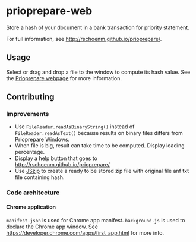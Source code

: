 prioprepare-web
===============

Store a hash of your document in a bank transaction for priority statement.

For full information, see http://rschoenm.github.io/prioprepare/.

Usage
-----

Select or drag and drop a file to the window to compute its hash value. See the [Prioprepare webpage](http://rschoenm.github.io/prioprepare/) for more information.


Contributing
------------

### Improvements

* Use `FileReader.readAsBinaryString()` instead of `FileReader.readAsText()` because results on binary files differs from Prioprepare Windows.
* When file is big, result can take time to be computed. Display loading percentage.
* Display a help button that goes to http://rschoenm.github.io/prioprepare/
* Use [JSzip](http://stuartk.com/jszip/) to create a ready to be stored zip file with original file anf txt file containing hash.


### Code architecture

#### Chrome application 
`manifest.json` is used for Chrome app manifest. `background.js` is used to declare the Chrome app window. 
See https://developer.chrome.com/apps/first_app.html for more info.

